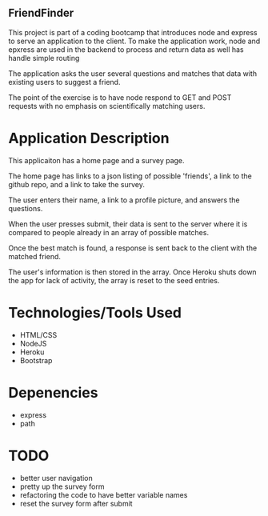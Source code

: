 ## FriendFinder
This project is part of a coding bootcamp that introduces node and express to serve an application to the client.  To make the application work,
node and epxress are used in the backend to process and return data as well has handle simple routing

The application asks the user several questions and matches that data with existing users to suggest a friend.

The point of the exercise is to have node respond to GET and POST requests with no emphasis on scientifically matching users.

# Application Description
This applicaiton has a home page and a survey page.

The home page has links to a json listing of possible 'friends', a link to the github repo, and a link to take the survey.

The user enters their name, a link to a profile picture, and answers the questions.

When the user presses submit, their data is sent to the server where it is compared to people already in an array of possible matches.

Once the best match is found, a response is sent back to the client with the matched friend.

The user's information is then stored in the array.  Once Heroku shuts down the app for lack of activity, the array is reset to the seed entries.

# Technologies/Tools Used
* HTML/CSS
* NodeJS
* Heroku
* Bootstrap

# Depenencies
* express
* path

# TODO
* better user navigation
* pretty up the survey form
* refactoring the code to have better variable names
* reset the survey form after submit


